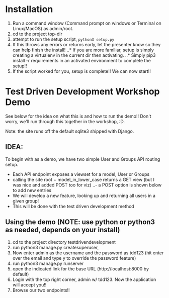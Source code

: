 # Installation
1. Run a command window (Command prompt on windows or Terminal on Linux/MacOS) as admin/root.
2. cd to the project top-dir
3. attempt to run the setup script, `python3 setup.py`
4. If this throws any errors or returns early, let the presenter know so they can help finish the install!
..* If you are more familiar, setup is simply creating a virtualenv in the current dir then activating.
..* Simply pip3 install -r requirements in an activated environment to complete the setup!!
5. If the script worked for you, setup is complete!! We can now start!!

# Test Driven Development Workshop Demo
See below for the idea on what this is and how to run the demo!! Don't worry,
we'll run through this together in the workshop, :D.

Note: the site runs off the default sqlite3 shipped with Django.

## IDEA: 
To begin with as a demo, we have two simple User and Groups API routing setup.
- Each API endpoint exposes a viewset for a model, User or Groups
- calling the site root + model_in_lower_case returns a GET view (but I was nice and added POST too for viz)
..- a POST option is shown below to add new entries
- We will develop a new feature, looking up and returning all users in a given group!
- This will be done with the test driven development method

## Using the demo (NOTE: use python or python3 as needed, depends on your install)
1. cd to the project directory testdrivendevelopment
2. run python3 manage.py createsuperuser,
3. Now enter admin as the username and the password as tdd123 (hit enter over the
email and type y to override the password feature)
4. run python3 manage.py runserver 
5. open the indicated link for the base URL (http://localhost:8000 by default) 
6. Login with the top right corner, admin w/ tdd123. Now the application will accept you!!
7. Browse our two endpoints!!
